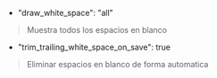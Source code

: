 - "draw_white_space": "all"
> Muestra todos los espacios en blanco

- "trim_trailing_white_space_on_save": true
> Eliminar espacios en blanco de forma automatica
